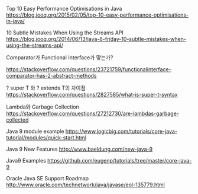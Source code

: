 

Top 10 Easy Performance Optimisations in Java
https://blog.jooq.org/2015/02/05/top-10-easy-performance-optimisations-in-java/

10 Subtle Mistakes When Using the Streams API
https://blog.jooq.org/2014/06/13/java-8-friday-10-subtle-mistakes-when-using-the-streams-api/

Comparator가 Functional Interface가 맞는가?

https://stackoverflow.com/questions/23721759/functionalinterface-comparator-has-2-abstract-methods

? super T 와 ? extends T의  차이점
https://stackoverflow.com/questions/2827585/what-is-super-t-syntax

Lambda와 Garbage Collection
https://stackoverflow.com/questions/27212730/are-lambdas-garbage-collected


Java 9 module example
https://www.logicbig.com/tutorials/core-java-tutorial/modules/quick-start.html

Java 9 New Features
http://www.baeldung.com/new-java-9

Java9 Examples
https://github.com/eugenp/tutorials/tree/master/core-java-9

Oracle Java SE Support Roadmap
http://www.oracle.com/technetwork/java/javase/eol-135779.html